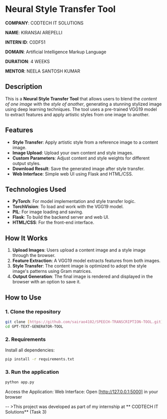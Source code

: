 # Neural Style Transfer Tool

**COMPANY**: CODTECH IT SOLUTIONS

**NAME**: KIRANSAI AREPELLI

**INTERN ID**: C0DF51

**DOMAIN**: Artificial Intelligence Markup Language

**DURATION**: 4 WEEKS

**MENTOR**: NEELA SANTOSH KUMAR

## Description

This is a **Neural Style Transfer Tool** that allows users to blend the *content of one image* with the *style of another*, generating a stunning stylized image using deep learning techniques. The tool uses a pre-trained VGG19 model to extract features and apply artistic styles from one image to another.


## Features

- **Style Transfer**: Apply artistic style from a reference image to a content image.
- **Image Upload**: Upload your own content and style images.
- **Custom Parameters**: Adjust content and style weights for different output styles.
- **Download Result**: Save the generated image after style transfer.
- **Web Interface**: Simple web UI using Flask and HTML/CSS.
  

## Technologies Used

- **PyTorch**: For model implementation and style transfer logic.
- **TorchVision**: To load and work with the VGG19 model.
- **PIL**: For image loading and saving.
- **Flask**: To build the backend server and web UI.
- **HTML/CSS**: For the front-end interface.


## How It Works

1. **Upload Images**: Users upload a content image and a style image through the browser.
2. **Feature Extraction**: A VGG19 model extracts features from both images.
3. **Style Transfer**: The content image is optimized to adopt the style image's patterns using Gram matrices.
4. **Output Generation**: The final image is rendered and displayed in the browser with an option to save it.

##  How to Use

### 1. **Clone the repository**

```bash
git clone [https://github.com/sairao4102/SPEECH-TRANSCRIPTION-TOOL.git]
cd GPT-TEXT-GENERATOR-TOOL
```

### 2.  Requirements

Install all dependencies:

```bash
pip install -r requirements.txt
```
### 3. **Run the application**

```bash
python app.py
```

Access the Application:
Web Interface: Open [http://127.0.0.1:5000] in your browser

-- >This project was developed as part of my internship at ** CODTECH IT Solutions** (Task 3)
